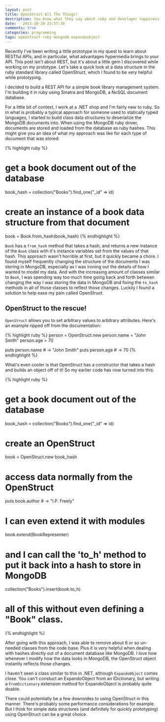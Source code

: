 ```yaml
---
layout: post
title: OpenStruct All The Things!
description: You know what they say about ruby and developer happiness! Let's take a look at OpenStruct, a data structure in the standard library which allowed me to skip past a lot of hassle on a recent project.
date:   2013-10-20 23:57:30
comments: true
categories: programming
tags: openstruct ruby mongodb expandoobject
---
```


Recently I've been writing a little prototype in my quest to learn about RESTful APIs, and in particular, what advantages hypermedia brings to your API. This post isn't about REST, but it's about a little gem I discovered while working on my prototype. Let's take a quick look at a data structure in the ruby standard library called OpenStruct, which I found to be *very* helpful while prototyping.

I decided to build a REST API for a simple book library management system. I'm building it in ruby using Sinatra and MongoDB, a NoSQL document database. 

For a little bit of context, I work at a .NET shop and I'm fairly new to ruby. So in what is probably a typical approach for someone used to statically typed languages, I started to build class data structures to deserialize the MongoDB documents into. When using the MongoDB ruby driver, documents are stored and loaded from the database as ruby hashes. This might give you an idea of what my approach was like for each type of document that was stored:

{% highlight ruby %}
# get a book document out of the database
book_hash = collection("Books").find_one("_id" => id)

# create an instance of a book data structure from that document
book = Book.from_hash(book_hash)
{% endhighlight %}

`Book` has a `from_hash` method that takes a hash, and returns a new instance of the `Book` class with it's instance variables set from the values of that hash. This approach wasn't horrible at first, but it quickly became a chore. I found myself frequently changing the structure of the documents I was storing in MongoDB, especially as I was ironing out the details of how I wanted to model my data. And with the increasing amount of classes similar to `Book`, I was spending way too much time going back and forth between changing the way I was storing the data in MongoDB and fixing the `to_hash` methods in all of those classes to reflect those changes. Luckily I found a solution to help ease my pain called OpenStruct.

## OpenStruct to the rescue!

`OpenStruct` allows you to set arbitrary values to arbitrary attributes.  Here's an example ripped off from the documentation:

{% highlight ruby %}
person = OpenStruct.new
person.name = "John Smith"
person.age = 70

puts person.name     # -> "John Smith"
puts person.age      # -> 70
{% endhighlight %}

What's even cooler is that OpenStruct has a constructor that takes a hash and builds an object off of it! So my earlier code has now turned into this:

{% highlight ruby %}
# get a book document out of the database
book_hash = collection("Books").find_one("_id" => id)

# create an OpenStruct
book = OpenStruct.new book_hash

# access data normally from the OpenStruct
puts book.author	# -> "I.P. Freely"

# I can even extend it with modules
book.extend(BookRepresenter)

# and I can call the 'to_h' method to put it back into a hash to store in MongoDB
collection("Books").insert(book.to_h)

# all of this without even defining a "Book" class.
{% endhighlight %}

After going with this approach, I was able to remove about 6 or so un-needed classes from the code base.  Plus it is *very* helpful when dealing with hashes directly out of a document database like MongoDB. I love how whenever I modify how the data looks in MongoDB, the OpenStruct object instantly reflects those changes.

I haven't seen a class similar to this in .NET, although `ExpandoObject` comes close. You can't constuct an ExpandoObject from an IDictionary, but writing a `FromDictionary` extension method for ExpandoObject is probably quite doable. 

There could potentially be a few downsides to using OpenStruct in this manner. There's probably some performance considerations for example. But I think for simple data structures (and definitely for quickly prototyping) using OpenStruct can be a great choice.
